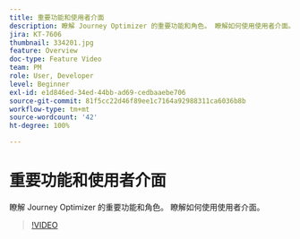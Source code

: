 ```yaml
---
title: 重要功能和使用者介面
description: 瞭解 Journey Optimizer 的重要功能和角色。 瞭解如何使用使用者介面。
jira: KT-7606
thumbnail: 334201.jpg
feature: Overview
doc-type: Feature Video
team: PM
role: User, Developer
level: Beginner
exl-id: e1d846ed-34ed-44bb-ad69-cedbaaebe706
source-git-commit: 81f5cc22d46f89ee1c7164a92988311ca6036b8b
workflow-type: tm+mt
source-wordcount: '42'
ht-degree: 100%

---
```


# 重要功能和使用者介面

瞭解 Journey Optimizer 的重要功能和角色。 瞭解如何使用使用者介面。

>[!VIDEO](https://video.tv.adobe.com/v/334201?quality=12&learn=on)

